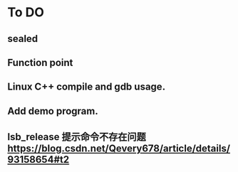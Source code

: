 


# To DO
## sealed
## Function point
## Linux C++ compile and gdb usage.
## Add demo program.
## lsb_release 提示命令不存在问题 https://blog.csdn.net/Qevery678/article/details/93158654#t2
